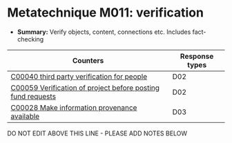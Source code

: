 # Metatechnique M011: verification

* **Summary:** Verify objects, content, connections etc. Includes fact-checking


| Counters | Response types |
| -------- | -------------- |
| [C00040 third party verification for people](../generated_pages/counters/C00040.md) | D02 |
| [C00059 Verification of project before posting fund requests](../generated_pages/counters/C00059.md) | D02 |
| [C00028 Make information provenance available](../generated_pages/counters/C00028.md) | D03 |



DO NOT EDIT ABOVE THIS LINE - PLEASE ADD NOTES BELOW